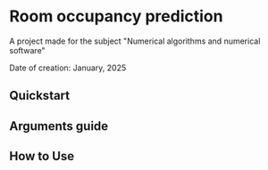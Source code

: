 # Room occupancy prediction

A project made for the subject "Numerical algorithms and numerical software"

Date of creation: January, 2025

## Quickstart

## Arguments guide 

## How to Use
